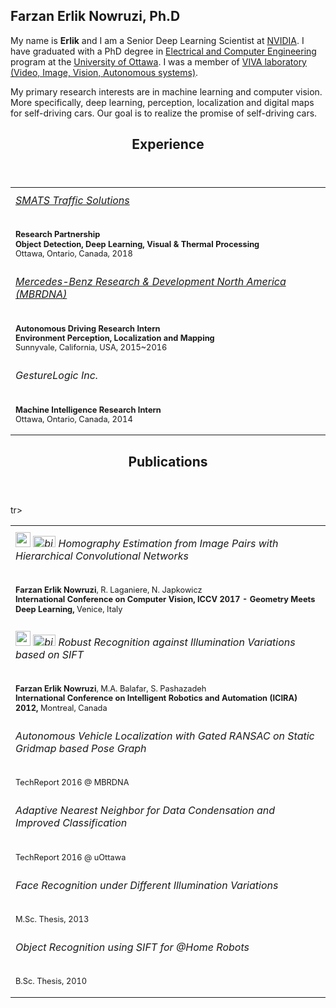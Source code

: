<!--
# HELLO
This is my blog, it will be updated. One day. :)
Meanwhile, you can check my <a href="https://github.com/erlikn">github repository</a> and/or <a href="http://www.site.uottawa.ca/~fnowr010/">my web-page</a>.
-->

## Farzan Erlik Nowruzi, Ph.D

My name is <strong>Erlik</strong> and I am a Senior Deep Learning Scientist at <a href = "http://www.nvidia.com">NVIDIA</a>. I have graduated with a PhD degree in <a href = "http://site.uottawa.ca">Electrical and Computer Engineering</a> 
									program at the <a href = "http://www.uottawa.ca">University of Ottawa</a>. I was a member of 
									<a href = "http://www.site.uottawa.ca/research/viva/">VIVA laboratory (Video, Image, Vision, Autonomous systems)</a>.

My primary research interests are in machine learning and computer vision. More specifically, deep learning, perception, localization and digital maps for self-driving cars. Our goal is to realize the promise of self-driving cars.

<section id="Experience">
<div>
	<header><h2>Experience</h2></header>
	<table>
		<tr>
			<td>
			<h6 style="margin-top:6pt">
			<a href="https://www.smatstraffic.com/">SMATS Traffic Solutions</a>
			</h6>
			<p style="font-size:80%; line-height:120%">
			<strong>Research Partnership
			<br>
			Object Detection, Deep Learning, Visual & Thermal Processing</strong>
			<br>
			Ottawa, Ontario, Canada, 2018
			</p>
			</td>
		</tr>
		<tr>
			<td>
			<h6 style="margin-top:6pt">
			<a href="http://www.mbrdna.com/">Mercedes-Benz Research & Development North America (MBRDNA)</a>
			</h6>
			<p style="font-size:80%; line-height:120%">
			<strong>Autonomous Driving Research Intern
			<br>
			Environment Perception, Localization and Mapping</strong>
			<br>
			Sunnyvale, California, USA, 2015~2016
			</p>
			</td>
		</tr>
		<tr>
			<td>
			<h6 style="margin-top:6pt">
			GestureLogic Inc.
			</h6>
			<p style="font-size:80%; line-height:120%">
			<strong>Machine Intelligence Research Intern</strong>
			<br>
			Ottawa, Ontario, Canada, 2014
			</p>
			</td>
		</tr>
	</table>
</div>
</section>

<section id="Publications">
<div>
	<header><h2>Publications</h2></header>
	<table>
		<tr>
			<td>
			<h6 style="margin-top:6pt">
			<a href="papers/fen_iccv17wgdl.pdf"><img src="images/pdf.png" alt=""  width="24" height ="24"></a>
			<a href="papers/fen_iccv17wgdl.bib"> <img src="images/BibTex.png" alt="bibtex"  width="36" height ="18"></a>
			Homography Estimation from Image Pairs with Hierarchical Convolutional Networks
			</h6>
			<p style="font-size:80%; line-height:120%">
			<strong>Farzan Erlik Nowruzi</strong>, R. Laganiere, N. Japkowicz
			<br>
			<strong>International Conference on Computer Vision, ICCV 2017 - Geometry Meets Deep Learning,</strong> Venice, Italy
			</p>
			</td>
		</tr>
		<tr>
			<td>
			<h6 style="margin-top:6pt">
			<a href="papers/fen_icira12.pdf"><img src="images/pdf.png" alt=""  width="24" height ="24"></a>
			<a href="papers/fen_icira12.bib"> <img src="images/BibTex.png" alt="bibtex"  width="36" height ="18"></a>
			Robust Recognition against Illumination Variations based on SIFT
			</h6>
			<p style="font-size:80%; line-height:120%">
			<strong>Farzan Erlik Nowruzi</strong>, M.A. Balafar, S. Pashazadeh
			<br>
			<strong>International Conference on Intelligent Robotics and Automation (ICIRA) 2012,</strong> Montreal, Canada
			</p>
			</td>
		</tr>
		<tr>
                	<td>
                        <h6 style="margin-top:6pt">
                        <!--a href=""><img src="images/pdf.png" alt=""  width="24" height ="24"></a>
                        <a href=""> <img src="images/BibTex.png" alt="bibtex"  width="36" height ="18"></a-->
                        Autonomous Vehicle Localization with Gated RANSAC on Static Gridmap based Pose Graph
                        </h6>
                        <p style="font-size:80%; line-height:120%">
                        TechReport 2016 @ MBRDNA
                        </p>
                        </td>
		tr>
		<tr>
                        <td>
                        <h6 style="margin-top:6pt">
                        <!--a href=""><img src="images/pdf.png" alt=""  width="24" height ="24"></a>
                        <a href=""> <img src="images/BibTex.png" alt="bibtex"  width="36" height ="18"></a-->
                        Adaptive Nearest Neighbor for Data Condensation and Improved Classification
                        </h6>
                        <p style="font-size:80%; line-height:120%">
                        TechReport 2016 @ uOttawa
                        </p>
                        </td>
		</tr>
		<tr>
                	<td>
                        <h6 style="margin-top:6pt">
                        <!--a href=""><img src="images/pdf.png" alt=""  width="24" height ="24"></a>
                        <a href=""> <img src="images/BibTex.png" alt="bibtex"  width="36" height ="18"></a-->
                        Face Recognition under Different Illumination Variations
                        </h6>
                        <p style="font-size:80%; line-height:120%">
                        M.Sc. Thesis, 2013
                        </p>
                        </td>
                        </tr>
		<tr>
                        <td>
                        <h6 style="margin-top:6pt">
                        <!--a href=""><img src="images/pdf.png" alt=""  width="24" height ="24"></a>
                        <a href=""> <img src="images/BibTex.png" alt="bibtex"  width="36" height ="18"></a-->
                        Object Recognition using SIFT for @Home Robots
                        </h6>
                        <p style="font-size:80%; line-height:120%">
                        B.Sc. Thesis, 2010
                        </p>
                        </td>
		</tr>
	</table>
</div>
</section>





<!--
## Welcome to GitHub Pages

You can use the [editor on GitHub](https://github.com/erlikn/erlikn.github.io/edit/master/index.md) to maintain and preview the content for your website in Markdown files.

Whenever you commit to this repository, GitHub Pages will run [Jekyll](https://jekyllrb.com/) to rebuild the pages in your site, from the content in your Markdown files.

### Markdown

Markdown is a lightweight and easy-to-use syntax for styling your writing. It includes conventions for

```markdown
Syntax highlighted code block

# Header 1
## Header 2
### Header 3

- Bulleted
- List

1. Numbered
2. List

**Bold** and _Italic_ and `Code` text

[Link](url) and ![Image](src)
```

For more details see [GitHub Flavored Markdown](https://guides.github.com/features/mastering-markdown/).

### Jekyll Themes

Your Pages site will use the layout and styles from the Jekyll theme you have selected in your [repository settings](https://github.com/erlikn/erlikn.github.io/settings). The name of this theme is saved in the Jekyll `_config.yml` configuration file.

### Support or Contact

Having trouble with Pages? Check out our [documentation](https://help.github.com/categories/github-pages-basics/) or [contact support](https://github.com/contact) and we’ll help you sort it out.
-->

